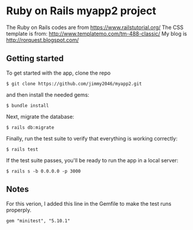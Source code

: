 # Ruby on Rails myapp2 project

The Ruby on Rails codes are from https://www.railstutorial.org/
The CSS template is from: http://www.templatemo.com/tm-488-classic/
My blog is http://rorquest.blogspot.com/

## Getting started

To get started with the app, clone the repo
```
$ git clone https://github.com/jimmy2046/myapp2.git
```

and then install the needed gems:

```
$ bundle install
```

Next, migrate the database:

```
$ rails db:migrate
```

Finally, run the test suite to verify that everything is working correctly:

```
$ rails test
```

If the test suite passes, you'll be ready to run the app in a local server:

```
$ rails s -b 0.0.0.0 -p 3000
```

## Notes
For this verion, I added this line in the Gemfile to make the test runs properply.
```
gem "minitest", "5.10.1"
```